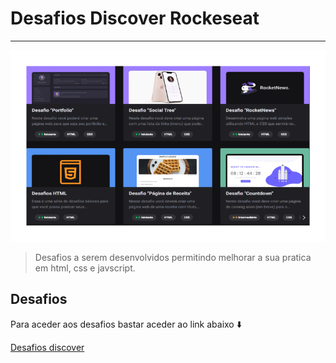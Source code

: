 # Desafios Discover Rockeseat
---
<img src="desafiosdiscover.png" alt="desafios do discover">

> Desafios a serem desenvolvidos permitindo melhorar a sua pratica em html, css e javscript.

## Desafios

Para aceder aos desafios bastar aceder ao link abaixo ⬇️

<a href="https://app.rocketseat.com.br/discover/challenges"> Desafios discover</a>